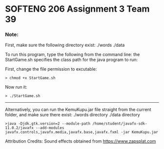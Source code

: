 # SOFTENG 206 Assignment 3 Team 39

### Note:

First, make sure the following directory exist:
 ./words 
 ./data 

To run this program, type the following from the command line:
the StartGame.sh specifies the class path for the java program to run:

First, change the file permission to excutable:

```
> chmod +x StartGame.sh
```

Now run it:

```
> ./StartGame.sh
```

-------------------------------------------------------------------

Alternatively, you can run the KemuKupu.jar file straight from the current folder, and make sure there exist:
 ./words directory
 ./data directory

```
>java -Djdk.gtk.version=2 --module-path /home/student/javafx-sdk-11.0.2/javafx --add-modules javafx.controls,javafx.media,javafx.base,javafx.fxml -jar KemuKupu.jar
```


Attribution Credits:
Sound effects obtained from https://www.zapsplat.com
